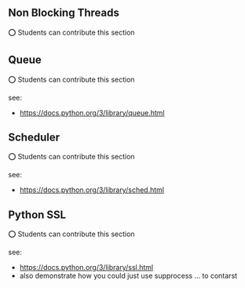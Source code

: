 ## Non Blocking Threads

:o: Students can contribute this section

## Queue

:o: Students can contribute this section

see:
* <https://docs.python.org/3/library/queue.html>

## Scheduler

:o: Students can contribute this section

see:
* <https://docs.python.org/3/library/sched.html>

## Python SSL

:o: Students can contribute this section

see:

* <https://docs.python.org/3/library/ssl.html>
* also demonstrate how you could just use supprocess ... to contarst 

